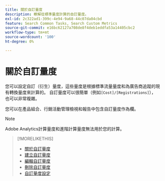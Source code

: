 ```yaml
---
title: 關於自訂量度
description: 瞭解從標準量度計算的自訂量度。
exl-id: 2c322ad1-399c-4e94-9a68-44c07da04cbd
feature: Search Common Tasks, Search Custom Metrics
source-git-commit: e16bc62127a708de8f4deb1eddfa53a14405cbc2
workflow-type: tm+mt
source-wordcount: '100'
ht-degree: 0%

---
```


# 關於自訂量度

您可以設定自訂（衍生）量度，這些量度是根據標準流量量度和為廣告商追蹤的現有轉換量度來計算的。 自訂量度可以很簡單（例如`[Cost]/[Registrations]`），也可以非常複雜。

您可以在產品組合、行銷活動管理檢視和報告中包含自訂量度作為欄。

>[!NOTE]
>
>Adobe Analytics計算量度和進階計算量度無法用於您的計算。

>[!MORELIKETHIS]
>
>* [關於自訂量度](custom-metric-about.md)
>* [建立自訂量度](custom-metric-create.md)
>* [編輯自訂量度](custom-metric-edit.md)
>* [刪除自訂量度](custom-metric-delete.md)
>* [自訂量度設定](custom-metric-settings.md)
